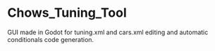 # Chows_Tuning_Tool
GUI made in Godot for tuning.xml and cars.xml editing and automatic conditionals code generation.
